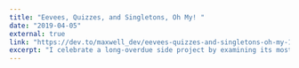 ```yaml
---
title: "Eevees, Quizzes, and Singletons, Oh My! "
date: "2019-04-05"
external: true
link: "https://dev.to/maxwell_dev/eevees-quizzes-and-singletons-oh-my-1blh"
excerpt: "I celebrate a long-overdue side project by examining its most important pieces - services, singletons, and which Eeveelution matches my personality."
---
```

